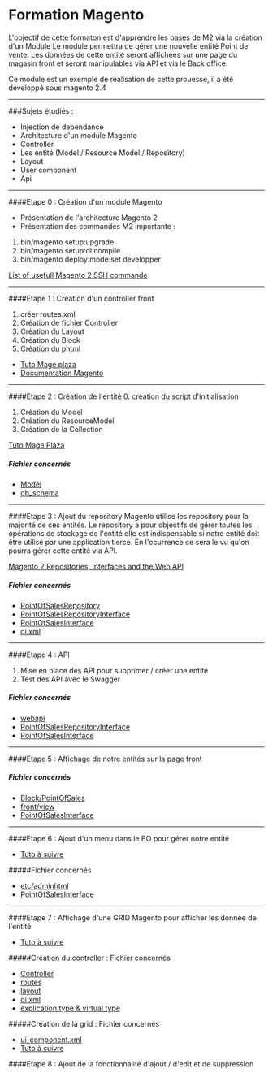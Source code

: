 # Formation Magento

L'objectif de cette formaton est d'apprendre les bases de M2 via la création d'un Module
Le module permettra de gérer une nouvelle entité Point de vente.
Les données de cette entité seront affichées sur une page du magasin front et seront manipulables
via API et via le Back office. 

Ce module est un exemple de réalisation de cette prouesse, il a été développé sous magento 2.4

***

###Sujets étudiés : 
* Injection de dependance
* Architecture d'un module Magento 
* Controller
* Les entité (Model / Resource Model / Repository)
* Layout 
* User component
* Api 

***


####Etape 0 : Création d'un module Magento 
* Présentation de l'architecture Magento 2
* Présentation des commandes M2 importante : 

1. bin/magento setup:upgrade
2. bin/magento setup:di:compile
3. bin/magento deploy:mode:set developper 

[List of usefull Magento 2 SSH commande](https://meetanshi.com/blog/magento-2-ssh-commands/)

***

####Etape 1 : Création d'un controller front 

1. créer routes.xml
2. Création de fichier Controller
3. Création du Layout
4. Création du Block
5. Création du phtml

* [Tuto Mage plaza](https://www.mageplaza.com/magento-2-module-development/how-to-create-controllers-magento-2.html) <br>
* [Documentation Magento](https://devdocs.magento.com/guides/v2.4/extension-dev-guide/routing.html)

***


####Etape 2 : Création de l\'entité
0. création du script d'initialisation
1. Création du Model
3. Création du ResourceModel
4. Création de la Collection

[Tuto Mage Plaza](https://www.mageplaza.com/magento-2-module-development/how-to-create-crud-model-magento-2.html)

##### Fichier concernés
* [Model](Model)
* [db_schema](etc/db_schema.xml)

***


####Etape 3 : Ajout du repository
Magento utilise les repository pour la majorité de ces entités.
Le repository a pour objectifs de gérer toutes les opérations de stockage de l'entité 
elle est indispensable si notre entité doit être utilisé par une application tierce.
En l'ocurrence ce sera le vu qu'on pourra gérer cette entité via API.


[Magento 2 Repositories, Interfaces and the Web API](http://vinaikopp.com/2017/02/18/magento2_repositories_interfaces_and_webapi/)
<br>

##### Fichier concernés
* [PointOfSalesRepository](Model/PointOfSalesRepository.php)
* [PointOfSalesRepositoryInterface](Api/PointOfSalesRepositoryInterface.php)
* [PointOfSalesInterface](Api/Data/PointOfSalesInterface.php)
* [di.xml](etc/di.xml)

***


####Etape 4 : API
1. Mise en place des API pour supprimer / créer une entité
2. Test des API avec le Swagger

##### Fichier concernés
* [webapi](etc/webapi.xml)
* [PointOfSalesRepositoryInterface](Api/PointOfSalesRepositoryInterface.php)
* [PointOfSalesInterface](Api/Data/PointOfSalesInterface.php)

***

####Etape 5 : Affichage de notre entités sur la page front

##### Fichier concernés
* [Block/PointOfSales](Block/PointOfSales.php)
* [front/view](view/frontend)
* [PointOfSalesInterface](Api/Data/PointOfSalesInterface.php)

***

####Etape 6 : Ajout d'un menu dans le BO pour gérer notre entité 

* [Tuto à suivre](https://inchoo.net/magento-2/admin-menu-item-magento-2/)

#####Fichier concernés 
* [etc/adminhtml](etc/adminhtml)
* [PointOfSalesInterface](Api/Data/PointOfSalesInterface.php)

***

####Etape 7 : Affichage d'une GRID Magento pour afficher les donnée de l'entité
* [Tuto à suivre](https://magently.com/blog/magento-ui-components-custom-grid/)

#####Création du controller : Fichier concernés 

* [Controller](Controller/Adminhtml/PointOfSales/Manage.php)
* [routes](etc/adminhtml/routes.xml)
* [layout](view/adminhtml/layout/pointofsales_pointofsales_manage.xml)
* [di.xml](etc/di.xml)
* [explication type & virtual type](https://magently.com/blog/magento-2-design-patterns-preferences-virtual-types/)

#####Création de la grid : Fichier concernés 

* [ui-component.xml](view/adminhtml/ui_component/pointofsales_listing.xml)
* [Tuto à suivre](https://magently.com/blog/custom-products-grid-base-xml/)


####Etape 8 : Ajout de la fonctionnalité d'ajout / d'edit et de suppression


